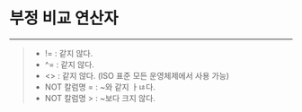 # 부정 비교 연산자

---

> - != : 같지 않다.
> - ^= : 같지 않다.
> - <> : 같지 않다. (ISO 표준 모든 운영체제에서 사용 가능)
> - NOT 칼럼명 = : ~와 같지 ㅏㄶ다.
> - NOT 칼럼명 > : ~보다 크지 않다.
